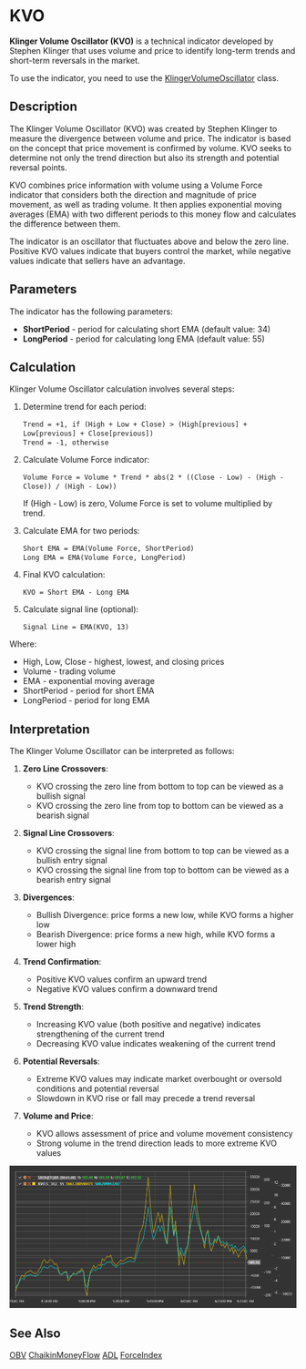 # KVO

**Klinger Volume Oscillator (KVO)** is a technical indicator developed by Stephen Klinger that uses volume and price to identify long-term trends and short-term reversals in the market.

To use the indicator, you need to use the [KlingerVolumeOscillator](xref:StockSharp.Algo.Indicators.KlingerVolumeOscillator) class.

## Description

The Klinger Volume Oscillator (KVO) was created by Stephen Klinger to measure the divergence between volume and price. The indicator is based on the concept that price movement is confirmed by volume. KVO seeks to determine not only the trend direction but also its strength and potential reversal points.

KVO combines price information with volume using a Volume Force indicator that considers both the direction and magnitude of price movement, as well as trading volume. It then applies exponential moving averages (EMA) with two different periods to this money flow and calculates the difference between them.

The indicator is an oscillator that fluctuates above and below the zero line. Positive KVO values indicate that buyers control the market, while negative values indicate that sellers have an advantage.

## Parameters

The indicator has the following parameters:
- **ShortPeriod** - period for calculating short EMA (default value: 34)
- **LongPeriod** - period for calculating long EMA (default value: 55)

## Calculation

Klinger Volume Oscillator calculation involves several steps:

1. Determine trend for each period:
   ```
   Trend = +1, if (High + Low + Close) > (High[previous] + Low[previous] + Close[previous])
   Trend = -1, otherwise
   ```

2. Calculate Volume Force indicator:
   ```
   Volume Force = Volume * Trend * abs(2 * ((Close - Low) - (High - Close)) / (High - Low))
   ```
   If (High - Low) is zero, Volume Force is set to volume multiplied by trend.

3. Calculate EMA for two periods:
   ```
   Short EMA = EMA(Volume Force, ShortPeriod)
   Long EMA = EMA(Volume Force, LongPeriod)
   ```

4. Final KVO calculation:
   ```
   KVO = Short EMA - Long EMA
   ```

5. Calculate signal line (optional):
   ```
   Signal Line = EMA(KVO, 13)
   ```

Where:
- High, Low, Close - highest, lowest, and closing prices
- Volume - trading volume
- EMA - exponential moving average
- ShortPeriod - period for short EMA
- LongPeriod - period for long EMA

## Interpretation

The Klinger Volume Oscillator can be interpreted as follows:

1. **Zero Line Crossovers**:
   - KVO crossing the zero line from bottom to top can be viewed as a bullish signal
   - KVO crossing the zero line from top to bottom can be viewed as a bearish signal

2. **Signal Line Crossovers**:
   - KVO crossing the signal line from bottom to top can be viewed as a bullish entry signal
   - KVO crossing the signal line from top to bottom can be viewed as a bearish entry signal

3. **Divergences**:
   - Bullish Divergence: price forms a new low, while KVO forms a higher low
   - Bearish Divergence: price forms a new high, while KVO forms a lower high

4. **Trend Confirmation**:
   - Positive KVO values confirm an upward trend
   - Negative KVO values confirm a downward trend

5. **Trend Strength**:
   - Increasing KVO value (both positive and negative) indicates strengthening of the current trend
   - Decreasing KVO value indicates weakening of the current trend

6. **Potential Reversals**:
   - Extreme KVO values may indicate market overbought or oversold conditions and potential reversal
   - Slowdown in KVO rise or fall may precede a trend reversal

7. **Volume and Price**:
   - KVO allows assessment of price and volume movement consistency
   - Strong volume in the trend direction leads to more extreme KVO values

![indicator_klinger_volume_oscillator](../../../../images/indicator_klinger_volume_oscillator.png)

## See Also

[OBV](on_balance_volume.md)
[ChaikinMoneyFlow](chaikin_money_flow.md)
[ADL](accumulation_distribution_line.md)
[ForceIndex](force_index.md)
